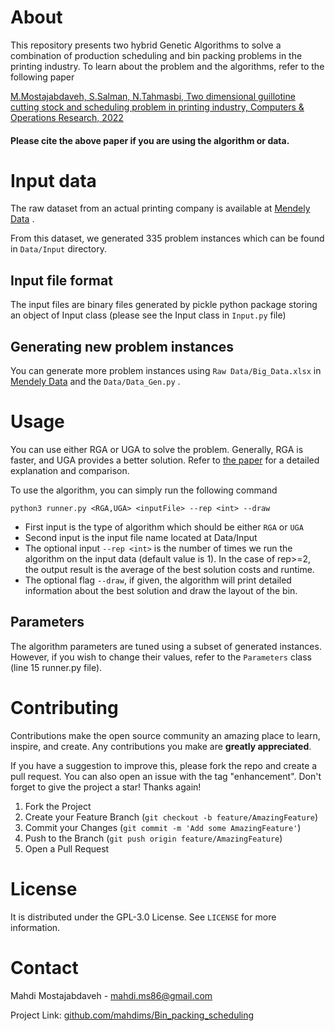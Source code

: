 # About 
This repository presents two hybrid Genetic Algorithms to solve a combination of production scheduling and bin packing problems in the printing industry. 
To learn about the problem and the algorithms, refer to the following paper

[M.Mostajabdaveh, S.Salman, N.Tahmasbi, Two dimensional guillotine cutting stock and scheduling problem in printing industry, Computers & Operations Research, 2022](https://doi.org/10.1016/j.cor.2022.106014)

#### Please cite the above paper if you are using the algorithm or data.

# Input data
The raw dataset from an actual printing company is available at [Mendely Data](10.17632/bxh46tps75.5) . 

From this dataset, we generated 335 problem instances which can be found in `Data/Input` directory. 

## Input file format
The input files are binary files generated by pickle python package storing an object of Input class (please see the Input class in `Input.py` file)

## Generating new problem instances
You can generate more problem instances using `Raw Data/Big_Data.xlsx` in  [Mendely Data](10.17632/bxh46tps75.5) and the `Data/Data_Gen.py` . 

# Usage
You can use either RGA or UGA to solve the problem. Generally, RGA is faster, and UGA provides a better solution. Refer to [the paper](https://doi.org/10.1016/j.cor.2022.106014) for a detailed explanation and comparison. 

To use the algorithm, you can simply run the following command

```
python3 runner.py <RGA,UGA> <inputFile> --rep <int> --draw
```

* First input is the type of algorithm which should be either `RGA` or `UGA`
* Second input is the input file name located at Data/Input
* The optional input `--rep <int>` is the number of times we run the algorithm on the input data (default value is 1). In the case of rep>=2, the output result is the average of the best solution costs and runtime. 
* The optional flag `--draw`, if given, the algorithm will print detailed information about the best solution and draw the layout of the bin. 


## Parameters
The algorithm parameters are tuned using a subset of generated instances. However, if you wish to change their values, refer to the `Parameters` class (line 15 runner.py file). 

<!-- CONTRIBUTING -->
# Contributing

Contributions make the open source community an amazing place to learn, inspire, and create. Any contributions you make are **greatly appreciated**.

If you have a suggestion to improve this, please fork the repo and create a pull request. You can also open an issue with the tag "enhancement".
Don't forget to give the project a star! Thanks again!

1. Fork the Project
2. Create your Feature Branch (`git checkout -b feature/AmazingFeature`)
3. Commit your Changes (`git commit -m 'Add some AmazingFeature'`)
4. Push to the Branch (`git push origin feature/AmazingFeature`)
5. Open a Pull Request





<!-- LICENSE -->
# License

It is distributed under the  GPL-3.0 License. See `LICENSE` for more information.





<!-- CONTACT -->
# Contact

Mahdi Mostajabdaveh - [mahdi.ms86@gmail.com](mahdi.ms86@gmail.com)

Project Link: [github.com/mahdims/Bin_packing_scheduling](https://github.com/mahdims/Bin_packing_scheduling)


